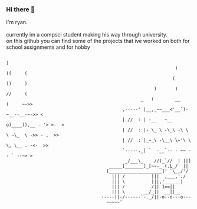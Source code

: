 ### Hi there 👋

I'm ryan.  <br><br>
currently im a compsci student making his way through university. <br>
on this github you can find some of the projects that ive worked on both for school assignments and for hobby  
        
                                                                             )
                                                                    )      ((     (
                                                                   (        ))     )
                                                            )       )      //     (
                                                       _   (        __    (     ~->>
                                                ,-----' |__,_~~___<'__`)-~__--__-~->> <
                                                | //  : | -__   ~__ o)____)),__ - '> >-  >
                                                | //  : |- \_ \ -\_\ -\ \ \ ~\_  \ ->> - ,  >>
                                                | //  : |_~_\ -\__\ \~'\ \ \, \__ . -<-  >>
                                                `-----._| `  -__`-- - ~~ -- ` --~> >
                                                 _/___\_    //)_`//  | ||]
                                           _____[_______]_[~~-_ (.L_/  ||
                                          [____________________]' `\_,/'/
                                            ||| /          |||  ,___,'./
                                            ||| \          |||,'______|
                                            ||| /          /|| I==||
                                            ||| \       __/_||  __||__
                                        -----||-/------`-._/||-o--o---o---
                                          ~~~~~'

<!--
**rmcs9/rmcs9** is a ✨ _special_ ✨ repository because its `README.md` (this file) appears on your GitHub profile.

Here are some ideas to get you started:

- 🔭 I’m currently working on ...
- 🌱 I’m currently learning ...
- 👯 I’m looking to collaborate on ...
- 🤔 I’m looking for help with ...
- 💬 Ask me about ...
- 📫 How to reach me: ...
- 😄 Pronouns: ...
- ⚡ Fun fact: ...

 
-->
